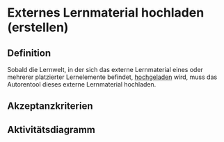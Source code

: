 # Externes Lernmaterial hochladen (erstellen)



## Definition

Sobald die Lernwelt, in der sich das externe Lernmaterial eines oder mehrerer platzierter Lernelemente befindet,
[hochgeladen](AHO22.md) wird, muss das Autorentool dieses externe Lernmaterial hochladen.


## Akzeptanzkriterien 


## Aktivitätsdiagramm



